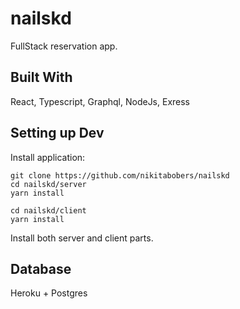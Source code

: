 # nailskd

FullStack reservation app.

## Built With

React, Typescript, Graphql, NodeJs, Exress

## Setting up Dev

Install application:

```shell
git clone https://github.com/nikitabobers/nailskd
cd nailskd/server
yarn install
```

```shell
cd nailskd/client
yarn install
```

Install both server and client parts.

## Database

Heroku + Postgres
